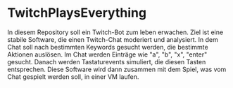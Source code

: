 # TwitchPlaysEverything
In diesem Repository soll ein Twitch-Bot zum leben erwachen. 
Ziel ist eine stabile Software, die einen Twitch-Chat moderiert und analysiert.
In dem Chat soll nach bestimmten Keywords gesucht werden, die bestimmte Aktionen auslösen.
Im Chat werden Einträge wie "a", "b", "x", "enter" gesucht.
Danach werden Tastaturevents simuliert, die diesen Tasten entsprechen.
Diese Software wird dann zusammen mit dem Spiel, was vom Chat gespielt werden soll, in einer VM laufen.
